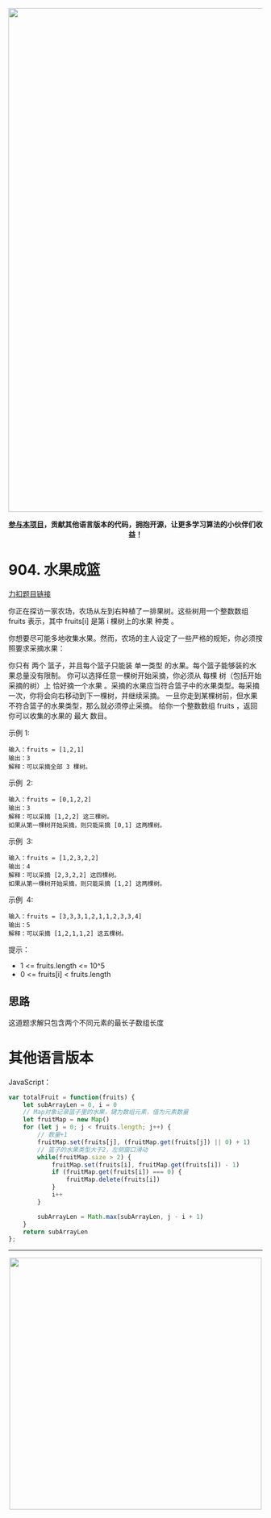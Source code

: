 <p align="center">
<a href="https://mp.weixin.qq.com/s/QVF6upVMSbgvZy8lHZS3CQ" target="_blank">
  <img src="https://code-thinking-1253855093.file.myqcloud.com/pics/20210924105952.png" width="1000"/>
</a>
<p align="center"><strong><a href="https://mp.weixin.qq.com/s/tqCxrMEU-ajQumL1i8im9A">参与本项目</a>，贡献其他语言版本的代码，拥抱开源，让更多学习算法的小伙伴们收益！</strong></p>

# 904. 水果成篮

[力扣题目链接](https://leetcode-cn.com/problems/fruit-into-baskets/)

你正在探访一家农场，农场从左到右种植了一排果树。这些树用一个整数数组 fruits 表示，其中 fruits[i] 是第 i 棵树上的水果 种类 。

你想要尽可能多地收集水果。然而，农场的主人设定了一些严格的规矩，你必须按照要求采摘水果：

你只有 两个 篮子，并且每个篮子只能装 单一类型 的水果。每个篮子能够装的水果总量没有限制。
你可以选择任意一棵树开始采摘，你必须从 每棵 树（包括开始采摘的树）上 恰好摘一个水果 。采摘的水果应当符合篮子中的水果类型。每采摘一次，你将会向右移动到下一棵树，并继续采摘。
一旦你走到某棵树前，但水果不符合篮子的水果类型，那么就必须停止采摘。
给你一个整数数组 fruits ，返回你可以收集的水果的 最大 数目。

示例 1:

```
输入：fruits = [1,2,1]
输出：3
解释：可以采摘全部 3 棵树。
```

示例  2:

```
输入：fruits = [0,1,2,2]
输出：3
解释：可以采摘 [1,2,2] 这三棵树。
如果从第一棵树开始采摘，则只能采摘 [0,1] 这两棵树。
```

示例  3:

```
输入：fruits = [1,2,3,2,2]
输出：4
解释：可以采摘 [2,3,2,2] 这四棵树。
如果从第一棵树开始采摘，则只能采摘 [1,2] 这两棵树。
```

示例  4:

```
输入：fruits = [3,3,3,1,2,1,1,2,3,3,4]
输出：5
解释：可以采摘 [1,2,1,1,2] 这五棵树。
```

提示：

- 1 <= fruits.length <= 10^5
- 0 <= fruits[i] < fruits.length  

## 思路

这道题求解只包含两个不同元素的最长子数组长度

# 其他语言版本

JavaScript：

```javascript
var totalFruit = function(fruits) {
    let subArrayLen = 0, i = 0
    // Map对象记录篮子里的水果，键为数组元素，值为元素数量
    let fruitMap = new Map()
    for (let j = 0; j < fruits.length; j++) {
        // 数量+1
        fruitMap.set(fruits[j], (fruitMap.get(fruits[j]) || 0) + 1)
        // 篮子的水果类型大于2，左侧窗口滑动
        while(fruitMap.size > 2) {
            fruitMap.set(fruits[i], fruitMap.get(fruits[i]) - 1)
            if (fruitMap.get(fruits[i]) === 0) {
                fruitMap.delete(fruits[i])
            }
            i++
        }

        subArrayLen = Math.max(subArrayLen, j - i + 1)
    }
    return subArrayLen
};
```




-----------------------
<div align="center"><img src=https://code-thinking.cdn.bcebos.com/pics/01二维码一.jpg width=500> </img></div>
